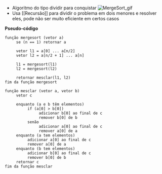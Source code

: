 - Algoritmo do tipo dividir para conquistar
![MergeSort_gif](https://upload.wikimedia.org/wikipedia/commons/c/c5/Merge_sort_animation2.gif)
- Usa [[Recursão]] para dividir o problema em dois menores e resolver eles, pode não ser muito eficiente em certos casos

**Pseudo-código**
```
função mergesort (vetor a)
     se (n == 1) retornar a

     vetor l1 = a[0] ... a[n/2]
     vetor l2 = a[n/2 + 1] ... a[n]

     l1 = mergesort(l1)
     l2 = mergesort(l2)

     retornar mesclar(l1, l2)
fim da função mergesort

função mesclar (vetor a, vetor b)
     vetor c

     enquanto (a e b têm elementos)
          if (a[0] > b[0])
               adicionar b[0] ao final de c
               remover b[0] de b
          senão
               adicionar a[0] ao final de c
               remover a[0] de a
     enquanto (a tem elementos)
          adicionar a[0] ao final de c
          remover a[0] de a
     enquanto (b tem elementos)
          adicionar b[0] ao final de c
          remover b[0] de b
     retornar c
fim da função mesclar
```
